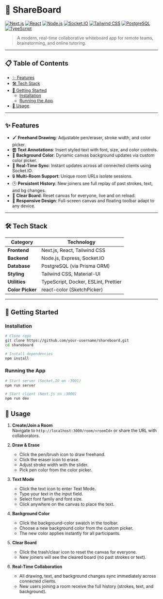 # 🎨 ShareBoard

[![Next.js](https://img.shields.io/badge/Next.js-100000?style=for-the-badge&logo=next.js&logoColor=whitee)](https://nextjs.org) [![React](https://img.shields.io/badge/React-20232A?style=for-the-badge&logo=react&logoColor=61DAFB)](https://reactjs.org) [![Node.js](https://img.shields.io/badge/Node.js-339933?style=for-the-badge&logo=node.js&logoColor=white)](https://nodejs.org) [![Socket.IO](https://img.shields.io/badge/Socket.IO-010101?style=for-the-badge&logo=socket.io&logoColor=white)](https://socket.io) [![Tailwind CSS](https://img.shields.io/badge/Tailwind_CSS-38B2AC?style=for-the-badge&logo=tailwind-css&logoColor=white)](https://tailwindcss.com) [![PostgreSQL](https://img.shields.io/badge/PostgreSQL-316192?style=for-the-badge&logo=postgresql&logoColor=white)](https://www.postgresql.org) [![TypeScript](https://img.shields.io/badge/TypeScript-3178C6?style=for-the-badge&logo=typescript&logoColor=white)](https://www.typescriptlang.org)

> A modern, real-time collaborative whiteboard app for remote teams, brainstorming, and online tutoring.

---

## 📋 Table of Contents

- [✨ Features](#-features)
- [🛠️ Tech Stack](#️-tech-stack)
- [🚀 Getting Started](#-getting-started) 
  - [Installation](#installation)  
  - [Running the App](#running-the-app)  
- [🎨 Usage](#-usage)

---

## ✨ Features

- 🖌 **Freehand Drawing**: Adjustable pen/eraser, stroke width, and color picker.  
- 🆎 **Text Annotations**: Insert styled text with font, size, and color controls.  
- 🌈 **Background Color**: Dynamic canvas background updates via custom color picker.  
- 🔄 **Real-Time Sync**: Instant updates across all connected clients using Socket.IO.  
- 🔒 **Multi-Room Support**: Unique room URLs isolate sessions.  
- 🕒 **Persistent History**: New joiners see full replay of past strokes, text, and bg changes.  
- 🧹 **Clear Board**: Reset canvas for everyone, live and on reload.  
- 📱 **Responsive Design**: Full-screen canvas and floating toolbar adapt to any device.

---

## 🛠️ Tech Stack

| Category         | Technology                                                                                   |
|------------------|----------------------------------------------------------------------------------------------|
| **Frontend**     | Next.js, React, Tailwind CSS                                                                |
| **Backend**      | Node.js, Express, Socket.IO                                                                  |
| **Database**     | PostgreSQL (via Prisma ORM)                                                                  |
| **Styling**      | Tailwind CSS, Material-UI                                                                    |
| **Utilities**    | TypeScript, Docker, ESLint, Prettier                                                         |
| **Color Picker** | react-color (SketchPicker)                                                                   |

---

## 🚀 Getting Started

### Installation

```bash
# Clone repo
git clone https://github.com/your-username/shareboard.git
cd shareboard

# Install dependencies
npm install
```

### Running the App

```bash
# Start server (Socket.IO on :3001)
npm run server

# Start client (Next.js on :3000)
npm run dev
```

## 🎨 Usage

1. **Create/Join a Room**  
   Navigate to `http://localhost:3000/room/<roomId>` or share the URL with collaborators.

2. **Draw & Erase**  
   - Click the pen/brush icon to draw freehand.  
   - Click the eraser icon to erase.  
   - Adjust stroke width with the slider.  
   - Pick pen color from the color picker.

3. **Text Mode**  
   - Click the text icon to enter Text Mode.  
   - Type your text in the input field.  
   - Select font family and font size.  
   - Click anywhere on the canvas to place the text.

4. **Background Color**  
   - Click the background-color swatch in the toolbar.  
   - Choose a new background color from the custom picker.  
   - The new color applies instantly for all participants.

5. **Clear Board**  
   - Click the trash/clear icon to reset the canvas for everyone.  
   - New joiners will see the cleared board (no past strokes or text).

6. **Real-Time Collaboration**  
   - All drawing, text, and background changes sync immediately across connected clients.  
   - New users joining a room receive the full history (strokes, text, and background).

